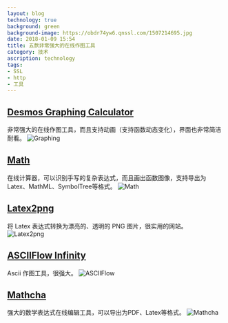 ```yaml
---
layout: blog
technology: true
background: green
background-image: https://obdr74yw6.qnssl.com/1507214695.jpg
date: 2018-01-09 15:54
title: 五款非常强大的在线作图工具
category: 技术
ascription: technology
tags:
- SSL
- http
- 工具
---
```


## [Desmos Graphing Calculator](https://www.desmos.com/calculator)
非常强大的在线作图工具，而且支持动画（支持函数动态变化），界面也非常简洁耐看。
![Graphing](https://obdr74yw6.qnssl.com/image/LDQgHH7HozwE7Tf5ic9CPbRB46KSU3zNwhDaKK9i.png)
## [Math](https://webdemo.myscript.com/views/math.html)
在线计算器，可以识别手写的复杂表达式，而且画出函数图像，支持导出为Latex、MathML、SymbolTree等格式。
![Math](https://ws1.sinaimg.cn/large/005QRCnggy1fk7r19ai0mg30hr0914qp.gif)
## [Latex2png](http://latex2png.com/)
将 Latex 表达式转换为漂亮的、透明的 PNG 图片，很实用的网站。
![Latex2png](https://ws1.sinaimg.cn/large/005QRCnggy1fk7r2pbfnaj316a0jb0tz.jpg)
## [ASCIIFlow Infinity](http://asciiflow.com/)
Ascii 作图工具，很强大。
![ASCIIFlow](https://ws1.sinaimg.cn/large/005QRCnggy1fk7r3opvt2j31hc0qd78d.jpg)
## [Mathcha](https://www.mathcha.io/editor)
强大的数学表达式在线编辑工具，可以导出为PDF、Latex等格式。
![Mathcha](https://ws1.sinaimg.cn/large/005QRCnggy1fk7r4b802tj30rb0q4tbq.jpg)